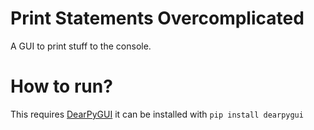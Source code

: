 # Print Statements Overcomplicated

A GUI to print stuff to the console.

# How to run?

This requires [DearPyGUI](https://github.com/hoffstadt/DearPyGui) it can be installed with `pip install dearpygui`
